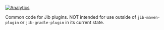 [![Analytics](https://cloud-tools-for-java-metrics.appspot.com/UA-121724379-2/jib-plugins-common)](https://github.com/igrigorik/ga-beacon)

Common code for Jib plugins. NOT intended for use outside of `jib-maven-plugin` or `jib-gradle-plugin` in its current state.